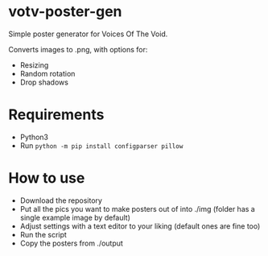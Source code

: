 # votv-poster-gen
 Simple poster generator for Voices Of The Void. 
 
 Converts images to .png, with options for:
 - Resizing
 - Random rotation
 - Drop shadows
# Requirements
- Python3
- Run ```python -m pip install configparser pillow```
# How to use
- Download the repository
- Put all the pics you want to make posters out of into ./img (folder has a single example image by default)
- Adjust settings with a text editor to your liking (default ones are fine too)
- Run the script
- Copy the posters from ./output
